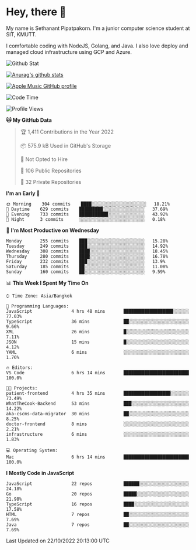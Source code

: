 # Hey, there 🙌
My name is Sethanant Pipatpakorn. I'm a junior computer science student at SIT, KMUTT.

I comfortable coding with NodeJS, Golang, and Java. I also love deploy and managed cloud infrastructure using GCP and Azure.

![Github Stat](https://github-profile-summary-cards.vercel.app/api/cards/profile-details?username=thetkpark&theme=dracula)

[![Anurag's github stats](https://github-readme-stats.vercel.app/api?username=thetkpark&count_private=true&show_icons=true&theme=tokyonight)](https://github.com/anuraghazra/github-readme-stats)

[![Apple Music GitHub profile](https://apple-music-github-profile.rayriffy.com/theme/light.svg?uid=000347.6120fcbefcb74cd59d65c108cc315787.1333)](https://github.com/rayriffy/apple-music-github-profile)

<!--START_SECTION:waka-->
![Code Time](http://img.shields.io/badge/Code%20Time-855%20hrs%2027%20mins-blue)

![Profile Views](http://img.shields.io/badge/Profile%20Views-0-blue)

**🐱 My GitHub Data** 

> 🏆 1,411 Contributions in the Year 2022
 > 
> 📦 575.9 kB Used in GitHub's Storage 
 > 
> 🚫 Not Opted to Hire
 > 
> 📜 106 Public Repositories 
 > 
> 🔑 32 Private Repositories  
 > 
**I'm an Early 🐤** 

```text
🌞 Morning    304 commits    ████░░░░░░░░░░░░░░░░░░░░░   18.21% 
🌆 Daytime    629 commits    █████████░░░░░░░░░░░░░░░░   37.69% 
🌃 Evening    733 commits    ███████████░░░░░░░░░░░░░░   43.92% 
🌙 Night      3 commits      ░░░░░░░░░░░░░░░░░░░░░░░░░   0.18%

```
📅 **I'm Most Productive on Wednesday** 

```text
Monday       255 commits    ███░░░░░░░░░░░░░░░░░░░░░░   15.28% 
Tuesday      249 commits    ███░░░░░░░░░░░░░░░░░░░░░░   14.92% 
Wednesday    308 commits    ████░░░░░░░░░░░░░░░░░░░░░   18.45% 
Thursday     280 commits    ████░░░░░░░░░░░░░░░░░░░░░   16.78% 
Friday       232 commits    ███░░░░░░░░░░░░░░░░░░░░░░   13.9% 
Saturday     185 commits    ██░░░░░░░░░░░░░░░░░░░░░░░   11.08% 
Sunday       160 commits    ██░░░░░░░░░░░░░░░░░░░░░░░   9.59%

```


📊 **This Week I Spent My Time On** 

```text
⌚︎ Time Zone: Asia/Bangkok

💬 Programming Languages: 
JavaScript               4 hrs 48 mins       ███████████████████░░░░░░   77.03% 
TypeScript               36 mins             ██░░░░░░░░░░░░░░░░░░░░░░░   9.66% 
XML                      26 mins             █░░░░░░░░░░░░░░░░░░░░░░░░   7.11% 
JSON                     15 mins             █░░░░░░░░░░░░░░░░░░░░░░░░   4.12% 
YAML                     6 mins              ░░░░░░░░░░░░░░░░░░░░░░░░░   1.76%

🔥 Editors: 
VS Code                  6 hrs 14 mins       █████████████████████████   100.0%

🐱‍💻 Projects: 
patient-frontend         4 hrs 35 mins       ██████████████████░░░░░░░   73.49% 
WhatTheCook-Backend      53 mins             ███░░░░░░░░░░░░░░░░░░░░░░   14.22% 
aka-cscms-data-migrator  30 mins             ██░░░░░░░░░░░░░░░░░░░░░░░   8.25% 
doctor-frontend          8 mins              ░░░░░░░░░░░░░░░░░░░░░░░░░   2.21% 
infrastructure           6 mins              ░░░░░░░░░░░░░░░░░░░░░░░░░   1.83%

💻 Operating System: 
Mac                      6 hrs 14 mins       █████████████████████████   100.0%

```

**I Mostly Code in JavaScript** 

```text
JavaScript               22 repos            ██████░░░░░░░░░░░░░░░░░░░   24.18% 
Go                       20 repos            █████░░░░░░░░░░░░░░░░░░░░   21.98% 
TypeScript               16 repos            ████░░░░░░░░░░░░░░░░░░░░░   17.58% 
HTML                     7 repos             ██░░░░░░░░░░░░░░░░░░░░░░░   7.69% 
Java                     7 repos             ██░░░░░░░░░░░░░░░░░░░░░░░   7.69%

```



 Last Updated on 22/10/2022 20:13:00 UTC
<!--END_SECTION:waka-->
